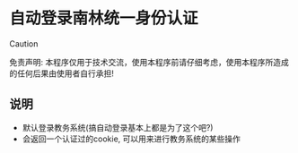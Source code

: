 # 自动登录南林统一身份认证

> [!CAUTION]
> 免责声明: 本程序仅用于技术交流，使用本程序前请仔细考虑，使用本程序所造成的任何后果由使用者自行承担!

## 说明
 - 默认登录教务系统(搞自动登录基本上都是为了这个吧?)
 - 会返回一个认证过的cookie, 可以用来进行教务系统的某些操作
